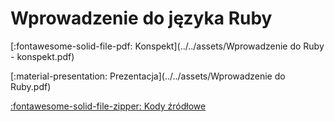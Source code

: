 # Wprowadzenie do języka Ruby

[:fontawesome-solid-file-pdf: Konspekt](../../assets/Wprowadzenie do Ruby - konspekt.pdf)

[:material-presentation: Prezentacja](../../assets/Wprowadzenie do Ruby.pdf)

[:fontawesome-solid-file-zipper: Kody źródłowe](../../assets/wprowadzenie_ruby_programy.zip)
